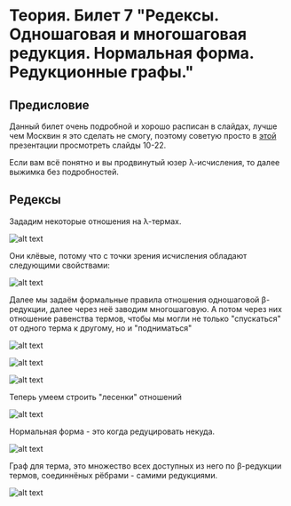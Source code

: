 # Теория. Билет 7 "Редексы. Одношаговая и многошаговая редукция. Нормальная форма. Редукционные графы."

## Предисловие

Данный билет очень подробной и хорошо расписан в слайдах, лучше чем Москвин я это сделать не смогу, поэтому советую просто в [этой](https://wiki.compscicenter.ru/images/9/9f/Fpc02HSE2021.pdf) презентации просмотреть слайды 10-22.


Если вам всё понятно и вы продвинутый юзер λ-исчисления, то далее выжимка без подробностей.

## Редексы

Зададим некоторые отношения на λ-термах. 


![alt text](https://ie.wampi.ru/2021/12/24/7_1.jpg)

Они клёвые, потому что с точки зрения исчисления обладают следующими свойствами:

![alt text](https://ie.wampi.ru/2021/12/24/7_2.jpg)

Далее мы задаём формальные правила отношения одношаговой β-редукции, далее через неё заводим многошаговую. А потом через них отношение равенства термов, чтобы мы могли не только "спускаться" от одного терма к другому, но и "подниматься"

![alt text](https://ie.wampi.ru/2021/12/24/7_3.jpg)

![alt text](https://ie.wampi.ru/2021/12/24/7_4.jpg)

![alt text](https://ie.wampi.ru/2021/12/24/7_5.jpg)

Теперь умеем строить "лесенки" отношений

![alt text](https://ie.wampi.ru/2021/12/24/7_6.jpg)

Нормальная форма - это когда редуцировать некуда.

![alt text](https://ie.wampi.ru/2021/12/24/7_7.jpg)

Граф для терма, это множество всех доступных из него по β-редукции термов, соединнёных рёбрами - самими редукциями.

![alt text](https://ie.wampi.ru/2021/12/24/7_8.jpg)
